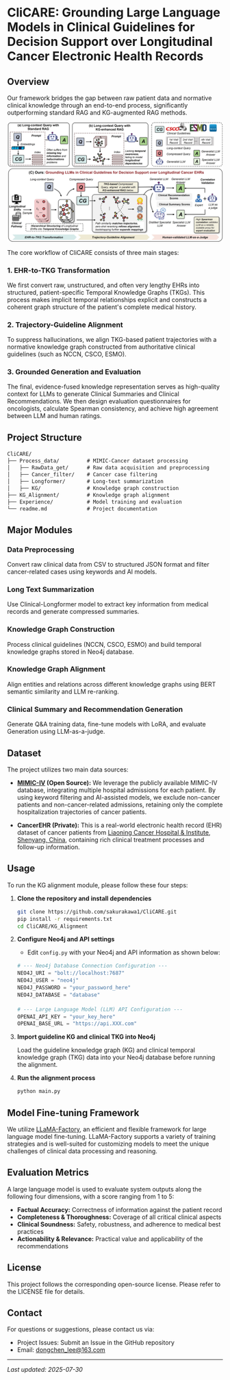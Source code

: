 # CliCARE: Grounding Large Language Models in Clinical Guidelines for Decision Support over Longitudinal Cancer Electronic Health Records


## Overview

Our framework bridges the gap between raw patient data and normative clinical knowledge through an end-to-end process, significantly outperforming standard RAG and KG-augmented RAG methods.

<p align="center">
  <img src="./Structure.jpg" alt="CliCARE Framework"/>
</p>

The core workflow of CliCARE consists of three main stages:

### 1. EHR-to-TKG Transformation
We first convert raw, unstructured, and often very lengthy EHRs into structured, patient-specific Temporal Knowledge Graphs (TKGs). This process makes implicit temporal relationships explicit and constructs a coherent graph structure of the patient's complete medical history.

### 2. Trajectory-Guideline Alignment
To suppress hallucinations, we align TKG-based patient trajectories with a normative knowledge graph constructed from authoritative clinical guidelines (such as NCCN, CSCO, ESMO). 

### 3. Grounded Generation and Evaluation
The final, evidence-fused knowledge representation serves as high-quality context for LLMs to generate Clinical Summaries and Clinical Recommendations. We then design evaluation questionnaires for oncologists, calculate Spearman consistency, and achieve high agreement between LLM and human ratings.



## Project Structure

```
CliCARE/
├── Process_data/         # MIMIC-Cancer dataset processing
│   ├── RawData_get/      # Raw data acquisition and preprocessing
│   ├── Cancer_filter/    # Cancer case filtering
│   ├── Longformer/       # Long-text summarization
│   ├── KG/               # Knowledge graph construction
├── KG_Alignment/         # Knowledge graph alignment
├── Experience/           # Model training and evaluation
└── readme.md             # Project documentation
```

## Major Modules

### Data Preprocessing
Convert raw clinical data from CSV to structured JSON format and filter cancer-related cases using keywords and AI models.

### Long Text Summarization
Use Clinical-Longformer model to extract key information from medical records and generate compressed summaries.

### Knowledge Graph Construction
Process clinical guidelines (NCCN, CSCO, ESMO) and build temporal knowledge graphs stored in Neo4j database.

### Knowledge Graph Alignment
Align entities and relations across different knowledge graphs using BERT semantic similarity and LLM re-ranking.

### Clinical Summary and Recommendation Generation
Generate Q&A training data, fine-tune models with LoRA, and evaluate Generation using LLM-as-a-judge.



## Dataset

The project utilizes two main data sources:

- **[MIMIC-IV](https://physionet.org/content/mimiciv/3.1/) (Open Source):** We leverage the publicly available MIMIC-IV database, integrating multiple hospital admissions for each patient. By using keyword filtering and AI-assisted models, we exclude non-cancer patients and non-cancer-related admissions, retaining only the complete hospitalization trajectories of cancer patients.

- **CancerEHR (Private):** This is a real-world electronic health record (EHR) dataset of cancer patients from [Liaoning Cancer Hospital & Institute, Shenyang, China](https://www.lnszl.com/&usg=AOvVaw3I5jcUe_qAj6D7CL8EwB8x), containing rich clinical treatment processes and follow-up information.



## Usage

To run the KG alignment module, please follow these four steps:

1. **Clone the repository and install dependencies**
   ```bash
   git clone https://github.com/sakurakawa1/CliCARE.git
   pip install -r requirements.txt
   cd CliCARE/KG_Alignment
   ```

2. **Configure Neo4j and API settings**
   - Edit `config.py` with your Neo4j and API information as shown below:
   ```python
   # --- Neo4j Database Connection Configuration ---
   NEO4J_URI = "bolt://localhost:7687"
   NEO4J_USER = "neo4j"
   NEO4J_PASSWORD = "your_password_here" 
   NEO4J_DATABASE = "database" 

   # --- Large Language Model (LLM) API Configuration ---
   OPENAI_API_KEY = "your_key_here"  
   OPENAI_BASE_URL = "https://api.XXX.com"  
   ```

3. **Import guideline KG and clinical TKG into Neo4j**
   
   Load the guideline knowledge graph (KG) and clinical temporal knowledge graph (TKG) data into your Neo4j database before running the alignment.

4. **Run the alignment process**

   ```bash
   python main.py
   ```


## Model Fine-tuning Framework

We utilize [LLaMA-Factory](https://github.com/hiyouga/LLaMA-Factory), an efficient and flexible framework for large language model fine-tuning. LLaMA-Factory supports a variety of training strategies and is well-suited for customizing models to meet the unique challenges of clinical data processing and reasoning.


## Evaluation Metrics

A large language model is used to evaluate system outputs along the following four dimensions, with a score ranging from 1 to 5:

- **Factual Accuracy:** Correctness of information against the patient record
- **Completeness & Thoroughness:** Coverage of all critical clinical aspects
- **Clinical Soundness:** Safety, robustness, and adherence to medical best practices
- **Actionability & Relevance:** Practical value and applicability of the recommendations

## License

This project follows the corresponding open-source license. Please refer to the LICENSE file for details.

## Contact

For questions or suggestions, please contact us via:
- Project Issues: Submit an Issue in the GitHub repository
- Email: dongchen_lee@163.com

---

*Last updated: 2025-07-30*
